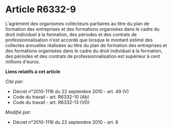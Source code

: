 # Article R6332-9

L'agrément des organismes collecteurs paritaires au titre du plan de formation des entreprises et des formations organisées
dans le cadre du droit individuel à la formation, des périodes et des contrats de professionnalisation n'est accordé que
lorsque le montant estimé des collectes annuelles réalisées au titre du plan de formation des entreprises et des formations
organisées dans le cadre du droit individuel à la formation, des périodes et des contrats de professionnalisation est
supérieur à cent millions d'euros.

**Liens relatifs à cet article**

_Cité par_:

  - Décret n°2010-1116 du 22 septembre 2010 - art. 49 (V)
  - Code du travail - art. R6332-10 (Ab)
  - Code du travail - art. R6332-13 (VD)

_Modifié par_:

  - Décret n°2010-1116 du 22 septembre 2010 - art. 6
